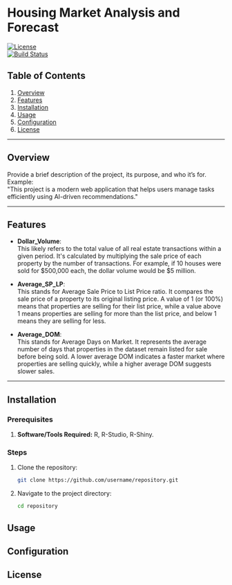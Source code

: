 # Housing Market Analysis and Forecast

[![License](https://img.shields.io/badge/license-MIT-blue.svg)](LICENSE)  
[![Build Status](https://img.shields.io/badge/build-passing-brightgreen.svg)](https://example.com/build-status)  

## Table of Contents
1. [Overview](#overview)
2. [Features](#features)
3. [Installation](#installation)
4. [Usage](#usage)
5. [Configuration](#configuration)
6. [License](#license)


---
## Overview
Provide a brief description of the project, its purpose, and who it’s for.  
Example:  
"This project is a modern web application that helps users manage tasks efficiently using AI-driven recommendations."

---

## Features 
- **Dollar_Volume**:  
This likely refers to the total value of all real estate transactions within a given period. It's calculated by multiplying the sale price of each property by the number of transactions. For example, if 10 houses were sold for $500,000 each, the dollar volume would be $5 million.

- **Average_SP_LP**:  
This stands for Average Sale Price to List Price ratio. It compares the sale price of a property to its original listing price. A value of 1 (or 100%) means that properties are selling for their list price, while a value above 1 means properties are selling for more than the list price, and below 1 means they are selling for less.

- **Average_DOM**:  
This stands for Average Days on Market. It represents the average number of days that properties in the dataset remain listed for sale before being sold. A lower average DOM indicates a faster market where properties are selling quickly, while a higher average DOM suggests slower sales.

---

## Installation

### Prerequisites
1. **Software/Tools Required:** R, R-Studio, R-Shiny.

### Steps
1. Clone the repository:
   ```bash
   git clone https://github.com/username/repository.git
   ```
2. Navigate to the project directory:
   ```bash
   cd repository
   ```
## Usage

## Configuration

## License
